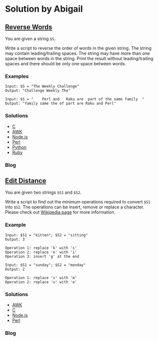 # Solution by Abigail

## [Reverse Words](https://perlweeklychallenge.org/blog/perl-weekly-challenge-096/#TASK1)

You are given a string `$S`.

Write a script to reverse the order of words in the given string.
The string may contain leading/trailing spaces. The string may have
more than one space between words in the string. Print the result
without leading/trailing spaces and there should be only one space
between words.

### Examples
~~~~
Input: $S = "The Weekly Challenge"
Output: "Challenge Weekly The"

Input: $S = "    Perl and   Raku are  part of the same family  "
Output: "family same the of part are Raku and Perl"
~~~~

### Solutions
* [C](c/ch-1.c)
* [AWK](awk/ch-1.awk)
* [Node.js](node/ch-1.js)
* [Perl](perl/ch-1.pl)
* [Python](python/ch-1.py)
* [Ruby](ruby/ch-1.py)

### Blog


## [Edit Distance](https://perlweeklychallenge.org/blog/perl-weekly-challenge-096/#TASK2)

You are given two strings `$S1` and `$S2`.

Write a script to find out the minimum operations required to convert
`$S1` into `$S2`. The operations can be insert, remove or replace a
character. Please check out [Wikipedia
page](https://en.wikipedia.org/wiki/Edit_distance) for more information.

### Example
~~~~
Input: $S1 = "kitten"; $S2 = "sitting"
Output: 3

Operation 1: replace 'k' with 's'
Operation 2: replace 'e' with 'i'
Operation 3: insert 'g' at the end
~~~~

~~~~
Input: $S1 = "sunday"; $S2 = "monday"
Output: 2

Operation 1: replace 's' with 'm'
Operation 2: replace 'u' with 'o'
~~~~

### Solutions
* [AWK](awk/ch-2.awk)
* [C](c/ch-2.c)
* [Node.js](node/ch-2.js)
* [Perl](perl/ch-2.pl)

### Blog

